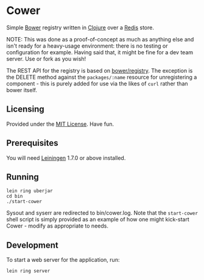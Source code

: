 # Cower
Simple [Bower](https://github.com/bower/bower) registry written in [Clojure](http://clojure.org) over a [Redis](http://redis.io) store.

NOTE: This was done as a proof-of-concept as much as anything else and isn't ready for a heavy-usage environment: there is no testing or configuration for example. Having said that, it might be fine for a dev team server. Use or fork as you wish!

The REST API for the registry is based on [bower/registry](https://github.com/bower/registry). The exception is the DELETE method against the `packages/:name` resource for unregistering a component - this is purely added for use via the likes of `curl` rather than bower itself.

## Licensing
Provided under the [MIT License](http://opensource.org/licenses/MIT). Have fun.

## Prerequisites

You will need [Leiningen](https://github.com/technomancy/leiningen) 1.7.0 or above installed.

## Running
    lein ring uberjar
    cd bin
    ./start-cower

Sysout and syserr are redirected to bin/cower.log. Note that the `start-cower` shell script is simply provided as an example of how one might kick-start Cower - modify as appropriate to needs. 

## Development
To start a web server for the application, run:

    lein ring server
